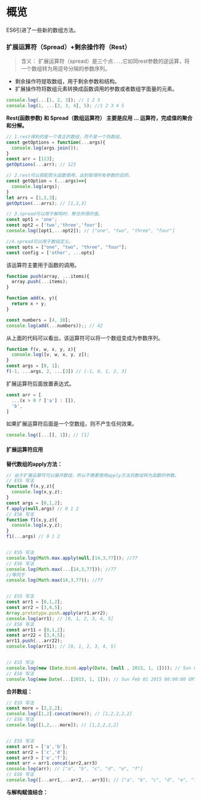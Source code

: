 # 概览  
ES6引进了一些新的数组方法。  

### 扩展运算符（Spread）+剩余操作符（Rest）  

> 含义： 扩展运算符（spread）是三个点`...`,它如同rest参数的逆运算，将一个数组转为用逗号分隔的参数序列。  

* 剩余操作符提取数组，用于剩余参数和结构。  
* 扩展操作符将数组元素转换成函数调用的参数或者数组字面量的元素。

```javascript
console.log(...[1, 2, 3]); // 1 2 3
console.log(1, ...[2, 3, 4], 5); //1 2 3 4 5
```

**Rest(函数参数) 和 Spread（数组运算符） 主要是应用 ... 运算符，完成值的聚合和分解。**  
```javascript
// 1.rest得到的是一个真正的数组，而不是一个伪数组。
const getOptions = function(...args){
  console.log(args.join());
}
const arr = [123];
getOptions(...arr); // 123

// 2.rest可以搭配箭头函数使用，达到取得所有参数的目的。
const getOption = (...args)=>{
  console.log(args);
}
let arrs = [1,2,3];
getOption(...arrs); // [1,2,3]

// 3.spread可以用于解构时，聚合所得的值。
const opt1 = 'one';
const opt2 = ['two','three','four'];
console.log([opt1,...opt2]); // ["one", "two", "three", "four"]

//4.spread可以用于数组定义。
const opts = ["one", "two", "three", "four"];
const config = ['other', ...opts]
```  

该运算符主要用于函数的调用。  
```javascript
function push(array, ...items){
  array.push(...items);
}

function add(x, y){
  return x + y;
}

const numbers = [4, 38];
console.log(add(...numbers));; // 42
```  
从上面的代码可以看出，该运算符可以将一个数组变成为参数序列。  
```javascript
function f(v, w, x, y, z){
  console.log([v, w, x, y, z]);
}
const args = [0, 1];
f(-1, ...args, 2, ...[3]) // [-1, 0, 1, 2, 3]
```  

扩展运算符后面放置表达式。  

```javascript
const arr = [
  ...(x > 0 ? ['a'] : []),
  'b',
]
```  

如果扩展运算符后面是一个空数组，则不产生任何效果。  
```javascript
console.log([...[], 1]); // [1]
```

#### 扩展运算符应用  

**替代数组的apply方法：**  
```javascript
// 由于扩展运算符可以展开数组，所以不需要使用apply方法将数组转为函数的参数。
// ES5 写法
function f(x,y,z){
  console.log(x,y,z);
}
const args = [0,1,2];
f.apply(null,args) // 0 1 2
// ES6 写法
function f1(x,y,z){
  console.log(x,y,z);
}
f1(...args) // 0 1 2


// ES5 写法
console.log(Math.max.apply(null,[14,3,77])); //77
// ES6 写法
console.log(Math.max(...[14,3,77])); //77
//等同于
console.log(Math.max(14,3,77)); //77


// ES5 写法
const arr1 = [0,1,2];
const arr2 = [3,4,5];
Array.prototype.push.apply(arr1,arr2);
console.log(arr1); // [0, 1, 2, 3, 4, 5]
// ES6 写法
const arr11 = [0,1,2];
const arr22 = [3,4,5];
arr11.push(...arr22);
console.log(arr11); // [0, 1, 2, 3, 4, 5]


// ES5 写法
console.log(new (Date.bind.apply(Date, [null , 2015, 1, 1]))); // Sun Feb 01 2015 00:00:00 GMT+0800 (中国标准时间)
// ES6 写法
console.log(new Date(...[2015, 1, 1])); // Sun Feb 01 2015 00:00:00 GMT+0800 (中国标准时间)
```  

**合并数组：**  
```javascript
// ES5 写法
const more = [2,2,2];
console.log([1,2].concat(more)); // [1,2,2,2,2]
// ES6 写法
console.log([1,2,...more]); // [1,2,2,2,2]


// ES5 写法
const arr1 = ['a','b'];
const arr2 = ['c','d'];
const arr3 = ['e','f'];
const arr = arr1.concat(arr2,arr3)
console.log(arr); // ["a", "b", "c", "d", "e", "f"]
// ES6 写法
console.log([...arr1,...arr2,...arr3]); // ["a", "b", "c", "d", "e", "f"]
```  

**与解构赋值结合：**  
```javascript
```
